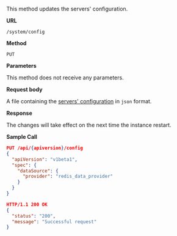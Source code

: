 This method updates the servers' configuration.

**URL**

`/system/config`

**Method**

`PUT`

**Parameters**

This method does not receive any parameters.

**Request body**

A file containing the [servers' configuration](/configuration/general) in `json` format.

**Response**

The changes will take effect on the next time the instance restart.

**Sample Call**

```json
PUT /api/{apiversion}/config
{
  "apiVersion": "v1beta1",
  "spec": {
    "dataSource": {
      "provider": "redis_data_provider"
    }
  }
}

HTTP/1.1 200 OK
{
  "status": "200",
  "message": "Successful request"
}
```
